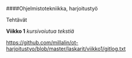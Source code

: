 ####Ohjelmistotekniikka, harjoitustyö

Tehtävät

**Viikko 1**
*kursivoiutua tekstiä*

https://github.com/millalin/ot-harjoitustyo/blob/master/laskarit/viikko1/gitlog.txt



